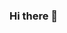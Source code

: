 ### Hi there 👋

<!--
**Kirtibhanu07/Kirtibhanu07** is a ✨ _special_ ✨ repository because its `README.md` (this file) appears on your GitHub profile.

**Here are some ideas to get you started:

- 🔭 I’m currently working on ...**NLP Projects**
- 🌱 I’m currently learning ... **Deep Learning and CV**
- 👯 I’m looking to collaborate on ... **Data Visualization Tools**
- 🤔 I’m looking for help with ... **MLOps**
- 💬 Ask me about ... * *OpenAI's Sandbox, DALLE2, Alphafold Deepmind* *
- 📫 How to reach me: ...
        **LinkedIn** : https://www.linkedin.com/in/kirti-bhanu-9a0656198/
        **Gmail** : kirtib.bhanu39@gmail.com
 - I have worked with Python,Tableau,Hadoop,R, NLP and CV algorithms

-->
